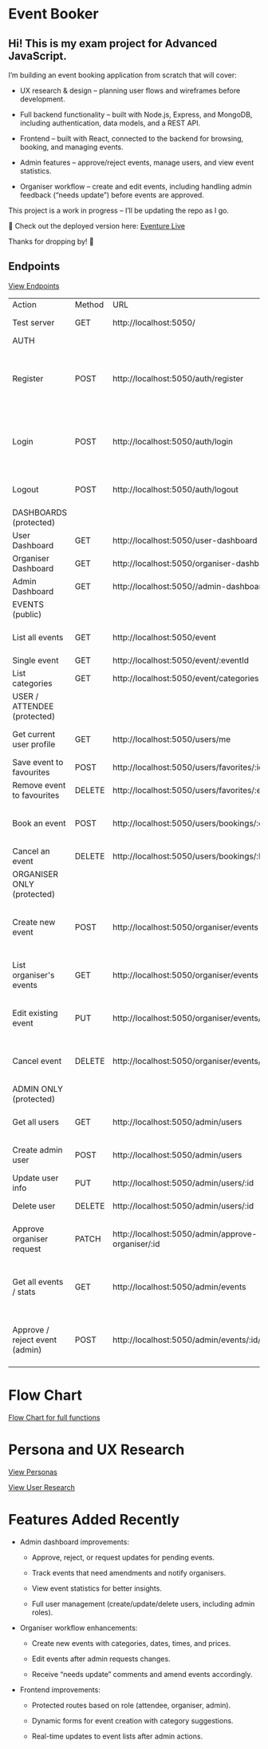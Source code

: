 # Event Booker

## Hi! This is my exam project for Advanced JavaScript.

I’m building an event booking application from scratch that will cover:

- UX research & design – planning user flows and wireframes before development.

- Full backend functionality – built with Node.js, Express, and MongoDB, including authentication, data models, and a REST API.

- Frontend – built with React, connected to the backend for browsing, booking, and managing events.

- Admin features – approve/reject events, manage users, and view event statistics.

- Organiser workflow – create and edit events, including handling admin feedback (“needs update”) before events are approved.

This project is a work in progress – I’ll be updating the repo as I go.

🚀 Check out the deployed version here: [Eventure Live](https://eventure-events.netlify.app/)

Thanks for dropping by! 🙌

## Endpoints  

<a href="./assets/endpoints.png" target="_blank">View Endpoints</a>

|                                 |        |                                                  |       |
|---------------------------------|--------|--------------------------------------------------|-------|
| Action                          | Method | URL                                              | Notes |
| Test server                     | GET	   | http://localhost:5050/                           |  Returns server status     |
| AUTH                            |        |                                                  |               |
| Register	                      | POST   | http://localhost:5050/auth/register              | Creates a user. Organiser registrations become “pending” until admin approval. |
| Login	                          | POST   | http://localhost:5050/auth/login                 | Returns JWT token and user info. Pending organisers log in as attendee until approved.|
| Logout                          | POST   | http://localhost:5050/auth/logout                | Clears authentication token.|
| DASHBOARDS (protected)          |        |                                                      ||
| User Dashboard                  | GET	   | http://localhost:5050/user-dashboard             | requires attendee, organiser or admin |
| Organiser Dashboard             | GET	   | http://localhost:5050/organiser-dashboard        | organiser only|
| Admin Dashboard                 | GET	   | http://localhost:5050//admin-dashboard           | admin only |
| EVENTS (public)                 |        |                                                  |               |
| List all events                 | GET	   | http://localhost:5050/event                      | supports ?status and ?category query filters |
| Single event                    | GET    | http://localhost:5050/event/:eventId             | get one by ID |
| List categories                 | GET    | http://localhost:5050/event/categories           | returns distinct event catergories |
| USER / ATTENDEE (protected)     |        |                                                  |               |
| Get current user profile        | GET	   | http://localhost:5050/users/me                   | returns user info with favourites and booked events |
| Save event to favourites        | POST   | http://localhost:5050/users/favorites/:id        | adds an events to favourites |
| Remove event to favourites      | DELETE | http://localhost:5050/users/favorites/:eventId   | removes an events from favourites |
| Book an event                   | POST   | http://localhost:5050/users/bookings/:eventId    | booked an event (adds to user.bookedEvents & send conf email) |
| Cancel an event                 | DELETE | http://localhost:5050/users/bookings/:bookingId  | cancels an exisitng booking |
| ORGANISER ONLY (protected)      |        |                                                  |               |
| Create new event          	  | POST   | http://localhost:5050/organiser/events           | Organiser (or admin) creates new event. Auto pending status until approved |
| List organiser's events         |	GET    | http://localhost:5050/organiser/events           | Returns organiser’s own events (filter by ?status= optional). |
| Edit existing event             |	PUT    | http://localhost:5050/organiser/events/:id       | Updates an event and sets status to “pending” for re-approval. |
| Cancel event           	      | DELETE | http://localhost:5050/organiser/events/:id       | Soft delete: sets status “cancelled”, notifies attendees and admins. |
| ADMIN ONLY (protected)          |        |                                                  |               |
| Get all users    	              | GET	   | http://localhost:5050/admin/users                | Lists all users (excludes passwords). |
| Create admin user	              | POST   | http://localhost:5050/admin/users                | Admin creates a new user (any role). |
| Update user info	              | PUT    | http://localhost:5050/admin/users/:id            | Admin can update user's details |
| Delete user                     |	DELETE | http://localhost:5050/admin/users/:id            | Admin deletes user |
| Approve organiser request       |	PATCH  | http://localhost:5050/admin/approve-organiser/:id            | Approves pending organiser and updates role to “organiser”. |
| Get all events / stats          | GET    | http://localhost:5050/admin/events               | Returns event list + analytics (approved, pending, cancelled, etc.).    |
| Approve / reject event (admin)  |	POST   | http://localhost:5050/admin/events/:id/approve   | action in body: "approve", "needs-update", "reject" (optionally add comment). |


# Flow Chart

<a href="./assets/Event-Booker.png" target=" blank">Flow Chart for full functions</a>

# Persona and UX Research

<!-- ![Personas](./assets/Personas.png) -->
<a href="./assets/Personas.png" target="_blank">View Personas</a>

<a href="./assets/UserResearch.pdf" target="_blank">View User Research</a>

# Features Added Recently

- Admin dashboard improvements:

    - Approve, reject, or request updates for pending events.

    - Track events that need amendments and notify organisers.

    - View event statistics for better insights.

    - Full user management (create/update/delete users, including admin roles).

- Organiser workflow enhancements:

    - Create new events with categories, dates, times, and prices.

    - Edit events after admin requests changes.

    - Receive “needs update” comments and amend events accordingly.

- Frontend improvements:

    - Protected routes based on role (attendee, organiser, admin).

    - Dynamic forms for event creation with category suggestions.

    - Real-time updates to event lists after admin actions.
